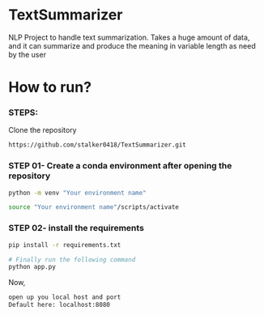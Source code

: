 # TextSummarizer
NLP Project to handle text summarization. Takes a huge amount of data, and it can summarize and produce the meaning in variable length as need by the user


# How to run?
### STEPS:

Clone the repository

```bash
https://github.com/stalker0418/TextSummarizer.git
```
### STEP 01- Create a conda environment after opening the repository

```bash
python -m venv "Your environment name"
```

```bash
source "Your environment name"/scripts/activate
```


### STEP 02- install the requirements
```bash
pip install -r requirements.txt
```


```bash
# Finally run the following command
python app.py
```

Now,
```bash
open up you local host and port
Default here: localhost:8080
```


